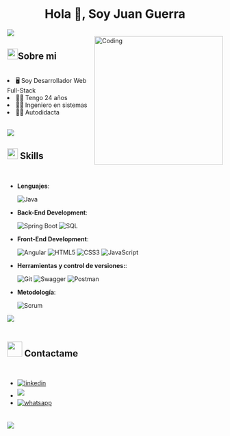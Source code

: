<h1 align="center">Hola 👋, Soy Juan Guerra</h1>
<img src="https://user-images.githubusercontent.com/73097560/115834477-dbab4500-a447-11eb-908a-139a6edaec5c.gif"><br>

<img align="right" alt="Coding" width="300" src="https://i.pinimg.com/originals/81/17/8b/81178b47a8598f0c81c4799f2cdd4057.gif">

## <img src="https://media2.giphy.com/media/QssGEmpkyEOhBCb7e1/giphy.gif?cid=ecf05e47a0n3gi1bfqntqmob8g9aid1oyj2wr3ds3mg700bl&rid=giphy.gif" width ="25"><b>Sobre mi</b>
<br>
<li>🖥️ Soy Desarrollador Web Full-Stack</li>
<li>🙍‍♂️ Tengo 24 años</li>
<li>👨‍🎓 Ingeniero en sistemas</li>
<li>👨‍🏫 Autodidacta</li>

<br>

<img src="https://user-images.githubusercontent.com/73097560/115834477-dbab4500-a447-11eb-908a-139a6edaec5c.gif"><br>

## <img src="https://media2.giphy.com/media/QssGEmpkyEOhBCb7e1/giphy.gif?cid=ecf05e47a0n3gi1bfqntqmob8g9aid1oyj2wr3ds3mg700bl&rid=giphy.gif" width ="25"><b> Skills</b>
<br>

<p align="center">

- **Lenguajes**:
    
    ![Java](https://img.shields.io/badge/Java%20-%23ED8B00.svg?style=for-the-badge&logo=java&logoColor=white)
    
- **Back-End Development**:
  
   ![Spring Boot](https://img.shields.io/badge/Spring%20Boot%20-%236DB33F.svg?style=for-the-badge&logo=spring&logoColor=white)
   ![SQL](https://img.shields.io/badge/SQL%20-%2300599C.svg?style=for-the-badge&logo=sqlite&logoColor=white)

- **Front-End Development**:
  
   ![Angular](https://img.shields.io/badge/Angular%20-%23DD0031.svg?style=for-the-badge&logo=angular&logoColor=white)
   ![HTML5](https://img.shields.io/badge/HTML5%20-%23E34F26.svg?style=for-the-badge&logo=html5&logoColor=white)
   ![CSS3](https://img.shields.io/badge/CSS%20-%231572B6.svg?style=for-the-badge&logo=css3&logoColor=white)
   ![JavaScript](https://img.shields.io/badge/JavaScript%20-%23F7DF1E.svg?style=for-the-badge&logo=javascript&logoColor=black)

- **Herramientas y control de versiones:**:

    ![Git](https://img.shields.io/badge/git-%23F05033.svg?style=for-the-badge&logo=git&logoColor=white)
    ![Swagger](https://img.shields.io/badge/Swagger-%2385EA2D.svg?style=for-the-badge&logo=swagger&logoColor=black)
    ![Postman](https://img.shields.io/badge/Postman-%23FF6C37.svg?style=for-the-badge&logo=postman&logoColor=white)

- **Metodología**:

    ![Scrum](https://img.shields.io/badge/Scrum-%234EA94B.svg?style=for-the-badge&logo=scrum&logoColor=white)

<img src="https://user-images.githubusercontent.com/73097560/115834477-dbab4500-a447-11eb-908a-139a6edaec5c.gif"><br>
<br>

## <img src="https://media.giphy.com/media/iY8CRBdQXODJSCERIr/giphy.gif" width="35"><b> Contactame</b>
<br>

<div align='left'>
  <ul>
    <li>
      <a href="https://www.linkedin.com/in/juan-guerra-6b927b238/" target="_blank">
        <img src="https://img.shields.io/badge/linkedin:  JuanGuerra02-%2300acee.svg?color=405DE6&style=for-the-badge&logo=linkedin&logoColor=white" alt=linkedin style="margin-bottom: 5px;"/>
      </a>
    </li>
    <li>
      <a href="mailto:juansebastian2014.jsga@gmail.com" target="_blank">
        <img src="https://img.shields.io/badge/gmail:  JuanGuerra-%23EA4335.svg?style=for-the-badge&logo=gmail&logoColor=white" t=mail style="margin-bottom: 5px;" />
      </a>
    </li>
    <li>
      <a href="https://wa.me/tunumero" target="_blank">
        <img src="https://img.shields.io/badge/whatsapp:  JuanGuerra-%2325?style=for-the-badge&logo=whatsapp&logoColor=white" alt="whatsapp" style="margin-bottom: 5px;" />
      </a>
    </li>
  </ul>
</div>

<br>
<img src="https://user-images.githubusercontent.com/73097560/115834477-dbab4500-a447-11eb-908a-139a6edaec5c.gif">
<br>





